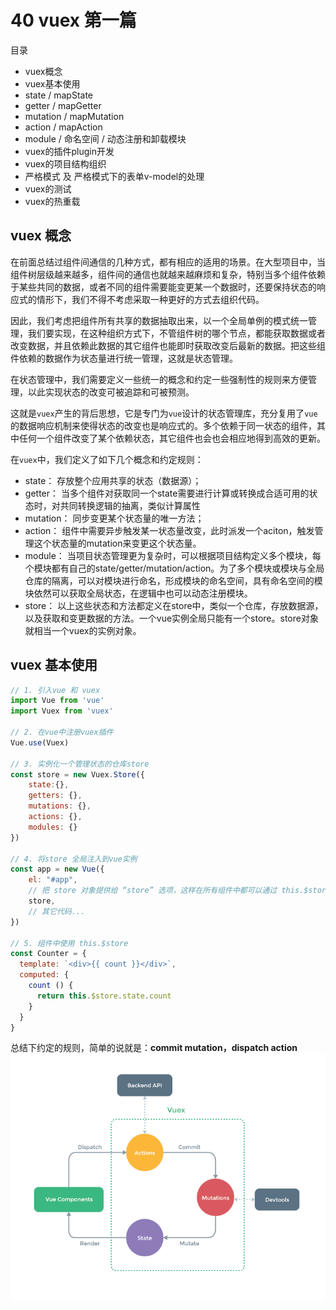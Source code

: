 # 40 vuex 第一篇

目录

- vuex概念
- vuex基本使用
- state / mapState
- getter / mapGetter
- mutation / mapMutation
- action / mapAction
- module / 命名空间 / 动态注册和卸载模块
- vuex的插件plugin开发
- vuex的项目结构组织
- 严格模式 及 严格模式下的表单v-model的处理
- vuex的测试
- vuex的热重载

## vuex 概念

在前面总结过组件间通信的几种方式，都有相应的适用的场景。在大型项目中，当组件树层级越来越多，组件间的通信也就越来越麻烦和复杂，特别当多个组件依赖于某些共同的数据，或者不同的组件需要能变更某一个数据时，还要保持状态的响应式的情形下，我们不得不考虑采取一种更好的方式去组织代码。

因此，我们考虑把组件所有共享的数据抽取出来，以一个全局单例的模式统一管理，我们要实现，在这种组织方式下，不管组件树的哪个节点，都能获取数据或者改变数据，并且依赖此数据的其它组件也能即时获取改变后最新的数据。把这些组件依赖的数据作为状态量进行统一管理，这就是状态管理。

在状态管理中，我们需要定义一些统一的概念和约定一些强制性的规则来方便管理，以此实现状态的改变可被追踪和可被预测。

这就是`vuex`产生的背后思想，它是专门为`vue`设计的状态管理库，充分复用了`vue`的数据响应机制来使得状态的改变也是响应式的。多个依赖于同一状态的组件，其中任何一个组件改变了某个依赖状态，其它组件也会也会相应地得到高效的更新。

在`vuex`中，我们定义了如下几个概念和约定规则：
- state： 存放整个应用共享的状态（数据源）；
- getter： 当多个组件对获取同一个state需要进行计算或转换成合适可用的状态时，对共同转换逻辑的抽离，类似计算属性
- mutation： 同步变更某个状态量的唯一方法；
- action： 组件中需要异步触发某一状态量改变，此时派发一个aciton，触发管理这个状态量的mutation来变更这个状态量。
- module： 当项目状态管理更为复杂时，可以根据项目结构定义多个模块，每个模块都有自己的state/getter/mutation/action。为了多个模块或模块与全局仓库的隔离，可以对模块进行命名，形成模块的命名空间，具有命名空间的模块依然可以获取全局状态，在逻辑中也可以动态注册模块。
- store： 以上这些状态和方法都定义在store中，类似一个仓库，存放数据源，以及获取和变更数据的方法。一个vue实例全局只能有一个store。store对象就相当一个vuex的实例对象。

## vuex 基本使用
```js
// 1. 引入vue 和 vuex
import Vue from 'vue'
import Vuex from 'vuex'

// 2. 在vue中注册vuex插件
Vue.use(Vuex)

// 3. 实例化一个管理状态的仓库store
const store = new Vuex.Store({
    state:{},
    getters: {},
    mutations: {},
    actions: {},
    modules: {}
})

// 4. 将store 全局注入到vue实例
const app = new Vue({
    el: "#app",
    // 把 store 对象提供给 “store” 选项，这样在所有组件中都可以通过 this.$store 获取到 store 引用。
    store,
    // 其它代码...
})

// 5. 组件中使用 this.$store
const Counter = {
  template: `<div>{{ count }}</div>`,
  computed: {
    count () {
      return this.$store.state.count
    }
  }
}
```
总结下约定的规则，简单的说就是：**commit mutation，dispatch action**
![vuex](./image/vuex.png)


